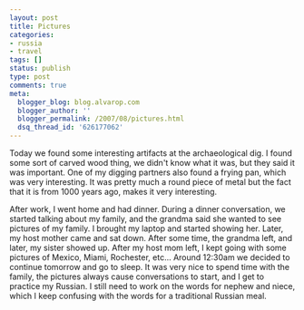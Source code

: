 ```yaml
---
layout: post
title: Pictures
categories:
- russia
- travel
tags: []
status: publish
type: post
comments: true
meta:
  blogger_blog: blog.alvarop.com
  blogger_author: ''
  blogger_permalink: /2007/08/pictures.html
  dsq_thread_id: '626177062'
---
```

Today we found some interesting artifacts at the archaeological dig. I found  some sort of carved wood thing, we didn't know what it was, but they said it was important. One of my digging partners also found a frying pan, which was very interesting. It was pretty much a round piece of metal but the fact that it is from 1000 years ago, makes it very interesting.

After work, I went home and had dinner. During a dinner conversation, we started talking about my family, and the grandma said she wanted to see pictures of my family. I brought my laptop and started showing her. Later, my host mother came and sat down. After some time, the grandma left, and later, my sister showed up. After my host mom left, I kept going with some pictures of Mexico, Miami, Rochester, etc... Around 12:30am we decided to continue tomorrow and go to sleep. It was very nice to spend time with the family, the pictures always cause conversations to start, and I get to practice my Russian. I still need to work on the words for nephew and niece, which I keep confusing with the words for a traditional Russian meal.
